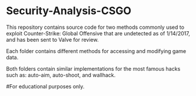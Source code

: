 # Security-Analysis-CSGO
This repository contains source code for two methods commonly used to exploit Counter-Strike: Global Offensive that are undetected as of 1/14/2017, and has been sent to Valve for review.

Each folder contains different methods for accessing and modifying game data.

Both folders contain similar implementations for the most famous hacks such as: auto-aim, auto-shoot, and wallhack.

#For educational purposes only.
